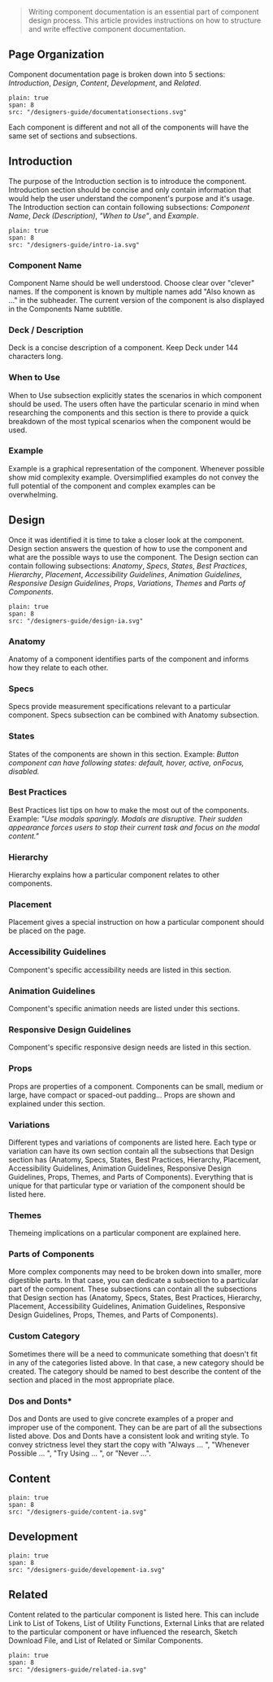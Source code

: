 > Writing component documentation is an essential part of component design process. This article provides instructions on how to structure and write effective component documentation.
## Page Organization
Component documentation page is broken down into 5 sections: *Introduction*, *Design*, *Content*, *Development*, and *Related*.
```image
plain: true
span: 8
src: "/designers-guide/documentationsections.svg"
```
Each component is different and not all of the components will have the same set of sections and subsections.
## Introduction
The purpose of the Introduction section is to introduce the component. Introduction section should be concise and only contain information that would help the user understand the component's purpose and it's usage. The Introduction section can contain following subsections: *Component Name*, *Deck (Description)*, *"When to Use"*, and *Example*.
```image
plain: true
span: 8
src: "/designers-guide/intro-ia.svg"
```
### Component Name
Component Name should be well understood. Choose clear over "clever" names. If the component is known by multiple names add "Also known as …" in the subheader. The current version of the component is also displayed in the Components Name subtitle.
### Deck / Description
Deck is a concise description of a component. Keep Deck under 144 characters long.
### When to Use
When to Use subsection explicitly states the scenarios in which component should be used. The users often have the particular scenario in mind when researching the components and this section is there to provide a quick breakdown of the most typical scenarios when the component would be used.
### Example
Example is a graphical representation of the component. Whenever possible show mid complexity example. Oversimplified examples do not convey the full potential of the component and complex examples can be overwhelming.
## Design
Once it was identified it is time to take a closer look at the component. Design section answers the question of how to use the component and what are the possible ways to use the component. The Design section can contain following subsections: *Anatomy*, *Specs*, *States*, *Best Practices*, *Hierarchy*, *Placement*, *Accessibility Guidelines*, *Animation Guidelines*, *Responsive Design Guidelines*, *Props*, *Variations*, *Themes* and *Parts of Components*.
```image
plain: true
span: 8
src: "/designers-guide/design-ia.svg"
```
### Anatomy
Anatomy of a component identifies parts of the component and informs how they relate to each other.
### Specs
Specs provide measurement specifications relevant to a particular component. Specs subsection can be combined with Anatomy subsection.
### States
States of the components are shown in this section.
Example: *Button component can have following states: default, hover, active, onFocus, disabled.*
### Best Practices
Best Practices list tips on how to make the most out of the components.
Example: *"Use modals sparingly. Modals are disruptive. Their sudden appearance forces users to stop their current task and focus on the modal content."*
### Hierarchy
Hierarchy explains how a particular component relates to other components.
### Placement
Placement gives a special instruction on how a particular component should be placed on the page.
### Accessibility Guidelines
Component's specific accessibility needs are listed in this section.
### Animation Guidelines
Component's specific animation needs are listed under this sections.
### Responsive Design Guidelines
Component's specific responsive design needs are listed in this section.
### Props
Props are properties of a component. Components can be small, medium or large, have compact or spaced-out padding... Props are shown and explained under this section.
### Variations
Different types and variations of components are listed here. Each type or variation can have its own section contain all the subsections that Design section has (Anatomy, Specs, States, Best Practices, Hierarchy, Placement, Accessibility Guidelines, Animation Guidelines, Responsive Design Guidelines, Props, Themes, and Parts of Components). Everything that is unique for that particular type or variation of the component should be listed here.
### Themes
Themeing implications on a particular component are explained here.
### Parts of Components
More complex components may need to be broken down into smaller, more digestible parts. In that case, you can dedicate a subsection to a particular part of the component. These subsections can contain all the subsections that Design section has (Anatomy, Specs, States, Best Practices, Hierarchy, Placement, Accessibility Guidelines, Animation Guidelines, Responsive Design Guidelines, Props, Themes, and Parts of Components).
### Custom Category
Sometimes there will be a need to communicate something that doesn't fit in any of the categories listed above. In that case, a new category should be created. The category should be named to best describe the content of the section and placed in the most appropriate place.
### Dos and Donts*
Dos and Donts are used to give concrete examples of a proper and improper use of the component. They can be are part of all the subsections listed above. Dos and Donts have a consistent look and writing style. To convey strictness level they start the copy with "Always … ", "Whenever Possible … ", "Try Using … ", or "Never …".
## Content
```image
plain: true
span: 8
src: "/designers-guide/content-ia.svg"
```
## Development
```image
plain: true
span: 8
src: "/designers-guide/developement-ia.svg"
```
## Related
Content related to the particular component is listed here. This can include Link to List of Tokens, List of Utility Functions, External Links that are related to the particular component or have influenced the research, Sketch Download File, and List of Related or Similar Components.
```image
plain: true
span: 8
src: "/designers-guide/related-ia.svg"
```
